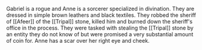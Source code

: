 Gabriel is a rogue and Anne is a sorcerer specialized in divination. They are dressed in simple brown leathers and black textiles. They robbed the sheriff of [[Afeer]] of the [[Tripal]] stone, killed him and burned down the sheriff's office in the process. They were tasked with stealing the [[Tripal]] stone by an entity they do not know of but were promised a very substantial amount of coin for. Anne has a scar over her right eye and cheek.